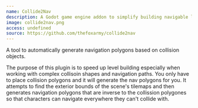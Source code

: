 ```yaml
---
name: Collide2Nav
description: A Godot game engine addon to simplify building navigable levels with complex collision geometry.
image: collide2nav.png
access: undefined
source: https://github.com/thefoxarmy/collide2nav
---
```



A tool to automatically generate navigation polygons based on collision objects.

The purpose of this plugin is to speed up level building especially when working with complex collisoin shapes and navigation paths. You only have to place collision polygons and it will generate the nav polygons for you. It attempts to find the exterior bounds of the scene's tilemaps and then generates navigation polygons that are inverse to the collission polygones so that characters can navigate everywhere they can't collide with.

